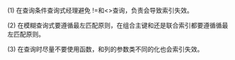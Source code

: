 (1)  在查询条件查询式经理避免 !=和<>查询，负责会导致索引失效。

(2)  在模糊查询式要遵循最左匹配原则，在组合主键和还是联合索引都要遵循循最左匹配原则。

(3)  在查询时尽量不要使用函数，和列的参数类不同的化也会索引失效。